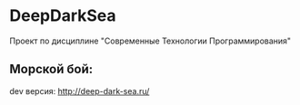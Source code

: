 # DeepDarkSea

Проект по дисциплине "Современные Технологии Программирования"
## Морской бой:
dev версия: http://deep-dark-sea.ru/
